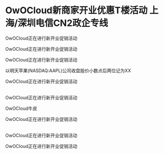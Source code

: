 # OwOCloud新商家开业优惠T楼活动 上海/深圳电信CN2政企专线


OwOCloud正在进行新开业促销活动

OwOCloud正在进行新开业促销活动<img id="aimg_bO32x" onclick="zoom(this, this.src, 0, 0, 0)" class="zoom" src="https://cdn.jsdelivr.net/gh/hishis/forum-master/public/images/patch.gif" onmouseover="img_onmouseoverfunc(this)" onload="thumbImg(this)" border="0" alt="" />

OwOCloud正在进行新开业促销活动<img id="aimg_yZCyj" onclick="zoom(this, this.src, 0, 0, 0)" class="zoom" src="https://cdn.jsdelivr.net/gh/hishis/forum-master/public/images/patch.gif" onmouseover="img_onmouseoverfunc(this)" onload="thumbImg(this)" border="0" alt="" />

以明天苹果(NASDAQ:AAPL)公司收盘股价小数点后两位记为XX

OwOCloud正在进行新开业促销活动

<br />
OwOCloud正在进行新开业促销活动

OwOCloud牛皮

OwOCloud正在进行新开业促销活动<img id="aimg_YE70B" onclick="zoom(this, this.src, 0, 0, 0)" class="zoom" src="https://cdn.jsdelivr.net/gh/hishis/forum-master/public/images/patch.gif" onmouseover="img_onmouseoverfunc(this)" onload="thumbImg(this)" border="0" alt="" />

<br />
OwOCloud正在进行新开业促销活动

OwOCloud正在进行新开业促销活动
